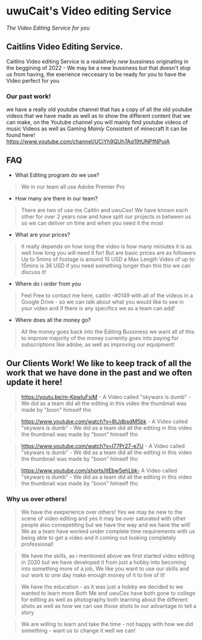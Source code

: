 # uwuCait's Video editing Service 
_The Video Editing Service for you_ 

## Caitlins Video Editing Service. 
Caitlins Video editing Service is a realaitvely _new_ bussiness originating in the beggining of 2022 - We may be a new bussiness but that doesn't stop us from having, 
the exerience neccesary to be ready for you to have the Video perfect for you 

### Our past work! 
we have a really old youtube channel that has a copy of all the old youtube videos that we have made as well as to show the different content that we can make, on the Youtube channel you will mainly find youtube videos of music Videos as well as Gaming _Mainly_ Consistent of minecraft 
It can be found here! https://www.youtube.com/channel/UCiYh9QUh7Aq19tUNPfNPujA
## FAQ 
* What Editing program do we use?
> We in our team all use Adobe Premier Pro 
* How many are there in our team?
> There are two of use me Caitlin and uwuCex! We have known each other for over 2 years now and have split our projects in between us so we can deliver on time and when you need it the most
* What are your prices?
> It really depends on how long the video is how many miniutes it is as well how long you will need it for! But are basic prices are as followers Up to 5mins of footage is around 15 USD a Max Length Video of up to 15mins is 36 USD if you need something longer than this tho we can discuss it!
* Where do i order from you
> Feel Free to contact me here, caitlin -#0149 with all of the videos in a Google Drive - so we can talk about what you would like to see in your video and if there is any specifics we as a team can add! 
* Where does all the money go?
> All the money goes back into the Editing Bussiness we want all of this to improve majority of the money currently goes into paying for subscriptions like adobe, as well as improving our equipment!

## Our Clients Work! We like to keep track of all the work that we have done in the past and we often update it here! 
> https://youtu.be/m-KpwluFsiM - A Video called "skywars is dumb" - We did as a team did all the editing in this video the thumbnail was made by "boon" himself tho

> https://www.youtube.com/watch?v=8tJdbsdM5bk - A Video called "skywars is dumb" - We did as a team did all the editing in this video the thumbnail was made by "boon" himself tho

> https://www.youtube.com/watch?v=I77Pr27-e7U - A Video called "skywars is dumb" - We did as a team did all the editing in this video the thumbnail was made by "boon" himself tho

> https://www.youtube.com/shorts/itEbw5ehLbk- A Video called "skywars is dumb" - We did as a team did all the editing in this video the thumbnail was made by "boon" himself tho

### Why us over others!
> We have the exeperience over others! Yes we may be new to the scene of video editing and yes it may be over saturated with other people also comepetiting but we have the way and we have the will! We as a team have worked under complete time requirements with us being able to get a video and it coming out looking completely professional!

> We have the skills, as i mentioned above we first started video editing in 2020 but we have developed it from just a hobby into becoming into something more of a job, We like you want to use our skills and our work to one day make enough money of it to live of it!

> We have the education - as it was just a hobby we decided to we wanted to learn more Both Me and uwuCex have both gone to college for editing as well as photography both learning about the different shots as well as how we can use those shots to our advantage to tell a story 

> We are willing to learn and take the time - not happy with how we did something - want us to change it well we can! 
